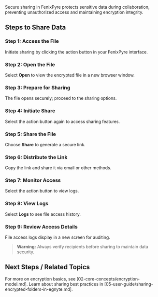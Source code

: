 
Secure sharing in FenixPyre protects sensitive data during collaboration, preventing unauthorized access and maintaining encryption integrity.

## Steps to Share Data

### Step 1: Access the File
Initiate sharing by clicking the action button in your FenixPyre interface.

<!-- IMG: ./media/05-user-guide/share-step1.png | Alt: FenixPyre action button for opening files -->

### Step 2: Open the File
Select **Open** to view the encrypted file in a new browser window.

<!-- IMG: ./media/05-user-guide/share-step2.png | Alt: Selecting open option in FenixPyre -->

### Step 3: Prepare for Sharing
The file opens securely; proceed to the sharing options.

<!-- IMG: ./media/05-user-guide/share-step3.png | Alt: Encrypted file view before sharing -->

### Step 4: Initiate Share
Select the action button again to access sharing features.

<!-- IMG: ./media/05-user-guide/share-step4.png | Alt: Action button for sharing -->

### Step 5: Share the File
Choose **Share** to generate a secure link.

<!-- IMG: ./media/05-user-guide/share-step5.png | Alt: Share option in FenixPyre -->

### Step 6: Distribute the Link
Copy the link and share it via email or other methods.

<!-- IMG: ./media/05-user-guide/share-step6.png | Alt: Copying and sharing the secure link -->

### Step 7: Monitor Access
Select the action button to view logs.

<!-- IMG: ./media/05-user-guide/share-step7.png | Alt: Accessing logs in FenixPyre -->

### Step 8: View Logs
Select **Logs** to see file access history.

<!-- IMG: ./media/05-user-guide/share-step8.png | Alt: File access logs screen -->

### Step 9: Review Access Details
File access logs display in a new screen for auditing.

<!-- IMG: ./media/05-user-guide/share-step9.png | Alt: Detailed access log view -->

> **Warning:** Always verify recipients before sharing to maintain data security.

## Next Steps / Related Topics
For more on encryption basics, see [02-core-concepts/encryption-model.md]. Learn about sharing best practices in [05-user-guide/sharing-encrypted-folders-in-egnyte.md].